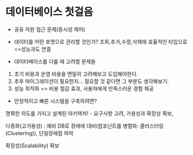 # 데이터베이스 첫걸음

- 공유 자원 접근 문제(동시성 제어)

- 데이터를 어떤 포맷으로 관리할 것인가? 조회,추가,수정,삭제에 효율적인 타입으로 =>성능과도 연결  

- 데이터베이스를 다룰 때 고려할 문제들

1. 초기 비용과 운영 비용을 면밀히 고려해보고 도입해야한다.  
2. 추후 마이그레이션이 필요한지... 필요할 것 같다면 그 부분도 생각해보기.
3. 성능 최적화 => 비용 절감 효과, 사용자에게 만족스러운 경험 제공

- 안정적이고 빠른 시스템을 구축하려면? 

명확한 의도를 가지고 설계된 아키텍처! - 요구사항 고려, 가용성과 확장성 확보,  

다중화(고가용성) : 예비 DB로 장애에 대비(컴포넌트를 병렬화: 클러스터링(Clustering)), 단일장애점 파악


확장성(Scalability) 확보 